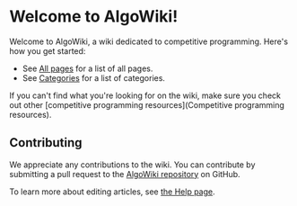 # Welcome to AlgoWiki!

Welcome to AlgoWiki, a wiki dedicated to competitive programming. Here's how
you get started:

- See [All pages]() for a list of all pages.
- See [Categories]() for a list of categories.

If you can't find what you're looking for on the wiki, make sure you check out other [competitive programming resources](Competitive programming resources).

## Contributing

We appreciate any contributions to the wiki. You can contribute by submitting a
pull request to the [AlgoWiki repository](https://github.com/AlgoWiki/AlgoWiki)
on GitHub.

To learn more about editing articles, see [the Help page](Help).
